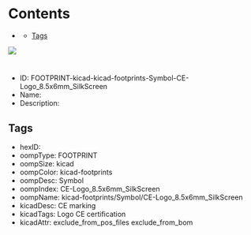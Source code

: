 



Contents
========

* [](#)
	* [Tags](#tags)
  
![][im]
# 

- ID: FOOTPRINT-kicad-kicad-footprints-Symbol-CE-Logo_8.5x6mm_SilkScreen
- Name: 
- Description: 

## Tags

- hexID: 
- oompType: FOOTPRINT
- oompSize: kicad
- oompColor: kicad-footprints
- oompDesc: Symbol
- oompIndex: CE-Logo_8.5x6mm_SilkScreen
- oompName: kicad-footprints/Symbol/CE-Logo_8.5x6mm_SilkScreen
- kicadDesc: CE marking
- kicadTags: Logo CE certification
- kicadAttr: exclude_from_pos_files exclude_from_bom



[im]: image.png
